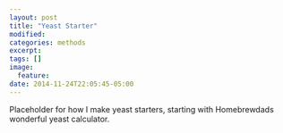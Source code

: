 ```yaml
---
layout: post
title: "Yeast Starter"
modified:
categories: methods
excerpt:
tags: []
image:
  feature:
date: 2014-11-24T22:05:45-05:00
---
```


Placeholder for how I make yeast starters, starting with Homebrewdads wonderful yeast calculator. 